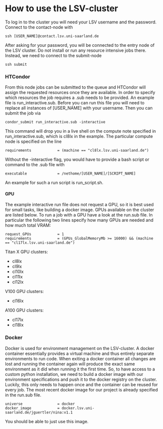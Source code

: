 # How to use the LSV-cluster

To log in to the cluster you will need your LSV username and the password. Connect to the contact-node with

```
ssh [USER_NAME]@contact.lsv.uni-saarland.de
```

After asking for your password, you will be connected to the entry node of the LSV cluster. Do not install or run any resource intensive jobs
there. Instead, we need to connect to the submit-node

```
ssh submit
```

### HTCondor

From this node jobs can be submitted to the queue and HTCondor will assign the requested resources once they are available. In order to specify which resources the job requires a .sub needs to be provided. An example file is run_interactive.sub. Before you can run this file you will need to replace all instances of [USER_NAME] with your username. Then you can submit the job via

```
condor_submit run_interactive.sub -interactive
```
This command will drop you in a live shell on the compute note specified in run_interactive.sub, which is cl8lx in the example. The particular compute node is specified on the line

```
requirements            = (machine == "cl8lx.lsv.uni-saarland.de")
```
Without the -interactive flag, you would have to provide a bash script or command to the .sub file with

```
executable              = /nethome/[USER_NAME]/[SCRIPT_NAME]
```
An example for such a run script is run_script.sh.

#### GPU
The example interactive run file does not request a GPU, so it is best used for small tasks, like building a docker image. GPUs available on the cluster are listed below. To run a job with a GPU have a look at the run.sub file. In particular the following two lines specify how many
GPUs are needed and how much total VRAM:
```
request_GPUs            = 1
requirements            = (GPUs_GlobalMemoryMb >= 16000) && (machine == "cl17lx.lsv.uni-saarland.de")
```

Titan X GPU clusters:
- cl8lx
- cl9lx
- cl10lx
- cl11lx
- cl12lx

V100 GPU clusters:
- cl16lx

A100 GPU clusters:
- cl17lx
- cl18lx


### Docker

Docker is used for environment management on the LSV-cluster. A docker container essentially provides a virtual machine and thus entirely separate environments to run code. When exiting a docker container all changes are lost and running the container again will produce the exact same environment as it did when running it the first time. So, to have access to a custom python installation, we need to build a docker image with our environment specifications and push it to the docker registry on the cluster. Luckily, this only needs to happen once and the container can be reused for every job. The most recent docker image for our project is already specified in the run.sub file.

```
universe                = docker
docker_image            = docker.lsv.uni-saarland.de/jguertler/nina:v1.1
```
You should be able to just use this image.